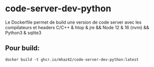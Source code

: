 # code-server-dev-python

Le Dockerfile permet de build une version de code server avec les compilateurs et headers C/C++ & htop & jre && Node 12 & 16 (nvm) && Python3 & sqlite3

## Pour build:

```shell
docker build -t ghcr.io/mhaz42/code-server-dev-python:latest
```